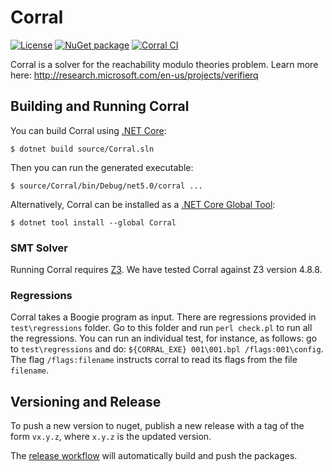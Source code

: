 # Corral

[![License][license-badge]](LICENSE.txt)
[![NuGet package][nuget-badge]][nuget]
[![Corral CI](https://github.com/boogie-org/corral/actions/workflows/test.yml/badge.svg)](https://github.com/boogie-org/corral/actions/workflows/test.yml)


Corral is a solver for the reachability modulo theories problem. Learn more
here: http://research.microsoft.com/en-us/projects/verifierq

## Building and Running Corral

You can build Corral using [.NET Core](https://dotnet.microsoft.com):
```console
$ dotnet build source/Corral.sln
```

Then you can run the generated executable:
```console
$ source/Corral/bin/Debug/net5.0/corral ...
```

Alternatively, Corral can be installed as a [.NET Core Global Tool](https://docs.microsoft.com/en-us/dotnet/core/tools/global-tools):

```console
$ dotnet tool install --global Corral
```

### SMT Solver

Running Corral requires [Z3](https://github.com/Z3Prover/z3). We have tested
Corral against Z3 version 4.8.8.

### Regressions

Corral takes a Boogie program as input. There are regressions provided in
`test\regressions` folder. Go to this folder and run `perl check.pl` to run all
the regressions. You can run an individual test, for instance, as follows: go to
`test\regressions` and do: `${CORRAL_EXE} 001\001.bpl
/flags:001\config`. The flag `/flags:filename` instructs corral to read its
flags from the file `filename`.

## Versioning and Release

To push a new version to nuget, publish a new release with a tag of the form
`vx.y.z`, where `x.y.z` is the updated version.

The [release workflow](.github/workflows/release.yml) will automatically build
and push the packages.


[license-badge]: https://img.shields.io/github/license/boogie-org/corral?color=blue
[nuget]:         https://www.nuget.org/packages/Corral
[nuget-badge]:   https://img.shields.io/nuget/v/Corral

